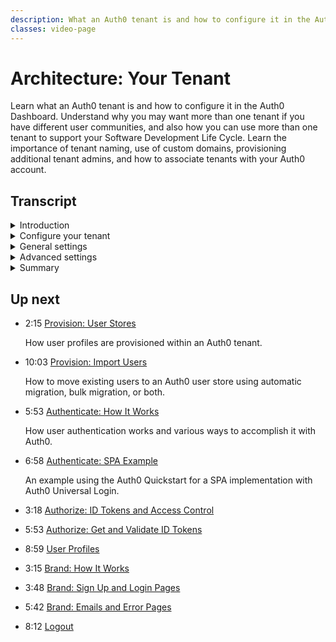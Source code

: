```yaml
---
description: What an Auth0 tenant is and how to configure it in the Auth0 Dashboard.
classes: video-page
---
```

# Architecture: Your Tenant

Learn what an Auth0 tenant is and how to configure it in the Auth0 Dashboard. Understand why you may want more than one tenant if you have different user communities, and also how you can use more than one tenant to support your Software Development Life Cycle. Learn the importance of tenant naming, use of custom domains, provisioning additional tenant admins, and how to associate tenants with your Auth0 account.

<div class="video-wrapper" data-video="ww3ykoy3vm"></div>

## Transcript
  
<details>
  <summary>Introduction</summary>
  
  In this video, we will talk about what an Auth0 tenant is, and show you how to configure it in the Auth0 Dashboard. We will also briefly explain why you may want to use more than one tenant if you have different user communities, and also how you can use more than one tenant in support of your Software Development Life Cycle. We’ll also describe the importance of tenant naming, use of custom domains, provisioning additional tenant admins, and how to associate tenants with your Auth0 account. 

  Once you create your account in Auth0 you will be asked to create a Tenant. This is a logical isolation unit. The term tenant is borrowed from the phrase "software multi-tenancy" and refers to an architecture where a single instance of the software serves multiple tenants. No tenant can access the instance of another tenant, even though the software might be running on the same machine (hence the logical isolation).

  When it comes to figuring out how to define your Auth0 tenants and accounts as part of your application integration, the value of investing time in the architectural “landscape” up front will pay dividends in the long run, and there are a number of things you’ll want to consider. 

  It’s important to understand how your applications need to function within your infrastructure, and this will help you understand how to configure your tenants to accomplish your goals. How your Auth0 tenants are configured -- the architecture of your Auth0 deployment -- will form the basis for the grouping of your Auth0 assets to leverage features such as Single Sign On, centralized user profile management, and consolidated billing capabilities. 

  The number of tenants you create can grow quickly, especially if you have different user communities and different phases for development, testing, and production. So, for ease of maintenance and simple organization, it is really important to consider exactly what you will need. 

  For example, it’s not uncommon for companies to have identity requirements that address multiple user communities such as customers, partners, and employees. There may also be other groups within your organization that are working with Auth0; it’s not uncommon for our customers to have disparate departments that serve different user communities. Identifying these early will potentially influence your choices, and doing so could mitigate decisions that might prove costly later on.

  So you will need to decide how many different production tenants you will require. Most companies only need a single production tenant, but if you have a set of applications for just employees, you may want a separate tenant for that. In some situations, you may also need different production tenants for different customer user communities. 

  Another reason you would want to create multiple tenants is to support your Software Development Life Cycle. Auth0 can fit into your process by allowing you to have a separate tenant for each phase - such as one for development, one for testing, and one for production. Even if you don’t use an SDLC methodology, you will most likely want to create at least two tenants: one for development and one for production. 

  You may want to name one tenant “company-dev” to serve as a shared environment where your development work occurs, and name another tenant “company-qa” for testing your Auth0 integration. You can then name a third tenant “company-prod”, to serve as your production tenant. 

  You can also create tenants to serve as sandboxes to test potential changes, like different deployment scripts, without compromising your environment. Auth0 lets you create as many free tenants as you like, but you may be limited for the number of tenants where all paid features are enabled. You can have up to three tenants where all features are available.

  It’s also important to consider exactly what you will name your tenants. The ultimate goal is to end up with one or more production tenants that are branded exactly the way you want them to appear to your users. Tenant naming patterns are very important, so it’s good to plan the tenant names in advance because you won’t be able to change them once you create them,or use them again if you delete them.
</details>

<details>
  <summary>Configure your tenant</summary>

  Now let’s see how easy it is to configure your tenants. Everything you need to configure your Auth0 tenant is available via the Auth0 Dashboard. Here you’ll determine how you’ll use Auth0 features and where assets like applications, connections, and user profiles will be stored. 

  We’ll talk about these in other videos, but for now, we’re going to concentrate on Tenant Settings, accessible via the drop-down menu by going to the upper-right corner of the Dashboard and clicking on your tenant name. From this menu, you can also create additional tenants at any time by clicking on Create Tenant.
</details>

<details>
  <summary>General settings</summary>

   Starting with the General settings tab, you can specify your company name, a path to your company logo, and your company’s support email address and support URL. This is the information that is shown in the default error page that appears to your users, so they can contact your support if they have an issue. You may also want to consider creating a custom error page and configure Auth0 to use that instead. 

  Out-of-the-box, client facing URLs are Auth0 branded, however, we recommend using the Auth0 custom domain capability to provide a consistent corporate identity and to also address potential user confidence concerns before they arise. Your company name as part of the URL, for example, will support your brand and should tell your users that they can trust that they are in the right place to enter their identity information. It’s also harder to phish your domain if you have a Custom Domain (a.k.a. vanity) URL because the phisher also has to create one to mimic yours. A centralized domain for authentication across multiple product or service brands so users see a consistent interface is also important. And keep in mind that some browsers make it harder to communicate in an iFrame if you don’t have a shared domain.

  Having more than one Auth0 Dashboard administrator is a good idea, and periodically reviewing the list of Auth0 Dashboard administrators to see that the right people have access to your Auth0 tenants will help you make sure that each person has a legitimate need for admin access. You should make sure that former employees no longer have access. We also recommend that you enable multi-factor authentication for all your admins for added security. Having more than one admin can alleviate the burden of Auth0 tenant administration, but if you only have one admin they may get locked out if they lose their phone. if you have more than one admin, however, another can temporarily disable MFA for the admin who lost their phone.
</details>

<details>
  <summary>Advanced settings</summary>
 
  There are also some advanced tenant settings that you can configure for your tenant. There are a couple of things you need to consider when you configure these items. 

  Logout is the act of terminating an authenticated session. It is a security best practice to terminate sessions when they’re no longer needed to avoid a potential takeover by unauthorized parties. This is usually achieved via the provision of some “logout” option on the UI. There are multiple types of sessions that could be created when a user logs in. For example, a local application session, Auth0 session, and/or a third party Identity Provider session. You’ll need to determine which should be terminated when the user clicks on any “logout” option. You can configure the application to have a logout redirect URL.

  Session timeout settings allow you to specify when the SSO cookie times out. The value you set is the login session lifetime which is how long the session will stay valid, measured in minutes. The default setting is set for 10,080 minutes or 7 days. 

  Your contractual agreement with Auth0 should cover all the tenants you want to use. Make sure all your tenants are associated with your company account. If you have developers that want to create their own sandboxes for testing, make sure the tenants are associated with your account so they have the same permissions and Auth0 features available too. 

  If you need to add a tenant to your account, contact the Auth0 Support Center at https://support.auth0.com. Specify your production tenant so you can get higher rate limits than non-production tenants. Only one tenant per subscription can be set as the production tenant. 
</details>

<details>
  <summary>Summary</summary>
  
  So, to summarize, we described what an Auth0 tenant is, how to configure it, and why you may need more than one tenant. We  also described the importance of tenant naming, and how to associate tenants with your Auth0 accounts to save money and leverage Auth0 features across your organization.

  In the next video, we’ll talk about provisioning your users and configuring user stores, and in a future video we’ll talk more about Custom Domains too.
</details>

## Up next

<ul class="up-next">
  <li>
    <span class="video-time"><i class="icon icon-budicon-494"></i>2:15</span>
    <i class="video-icon icon icon-budicon-676"></i>
    <a href="/videos/get-started/02-provision-user-stores">Provision: User Stores</a>
    <p>How user profiles are provisioned within an Auth0 tenant.</p>
  </li>

  <li>
    <span class="video-time"><i class="icon icon-budicon-494"></i>10:03</span>
    <i class="video-icon icon icon-budicon-676"></i>
    <a href="/videos/get-started/03-provision-import-users">Provision: Import Users</a>
    <p>How to move existing users to an Auth0 user store using automatic migration, bulk migration, or both.</p>
  </li>

  <li>
    <span class="video-time"><i class="icon icon-budicon-494"></i>5:53</span>
    <i class="video-icon icon icon-budicon-676"></i>
    <a href="/videos/get-started/04_01-authenticate-how-it-works">Authenticate: How It Works</a>
    <p>How user authentication works and various ways to accomplish it with Auth0.</p>
  </li>

  <li>
    <span class="video-time"><i class="icon icon-budicon-494"></i>6:58</span>
    <i class="video-icon icon icon-budicon-676"></i>
    <a href="/videos/get-started/04_02-authenticate-spa-example">Authenticate: SPA Example</a>
    <p>An example using the Auth0 Quickstart for a SPA implementation with Auth0 Universal Login. </p>
  </li>

  <li>
    <span class="video-time"><i class="icon icon-budicon-494"></i>3:18</span>
    <i class="video-icon icon icon-budicon-676"></i>
    <a href="/videos/get-started/05_01-authorize-id-tokens-access-control">Authorize: ID Tokens and Access Control</a>
    <p> </p>
  </li>

  <li>
    <span class="video-time"><i class="icon icon-budicon-494"></i>5:53</span>
    <i class="video-icon icon icon-budicon-676"></i>
    <a href="/videos/get-started/05_02-authorize-get-validate-id-tokens">Authorize: Get and Validate ID Tokens</a>
    <p> </p>
  </li>

  <li>
    <span class="video-time"><i class="icon icon-budicon-494"></i>8:59</span>
    <i class="video-icon icon icon-budicon-676"></i>
    <a href="/videos/get-started/06-user-profiles">User Profiles</a>
    <p> </p>
  </li>

  <li>
    <span class="video-time"><i class="icon icon-budicon-494"></i>3:15</span>
    <i class="video-icon icon icon-budicon-676"></i>
    <a href="/videos/get-started/07_01-brand-how-it-works">Brand: How It Works</a>
    <p> </p>
  </li>

  <li>
    <span class="video-time"><i class="icon icon-budicon-494"></i>3:48</span>
    <i class="video-icon icon icon-budicon-676"></i>
    <a href="/videos/get-started/07_02-brand-signup-login-pages">Brand: Sign Up and Login Pages</a>
    <p> </p>
  </li>

  <li>
    <span class="video-time"><i class="icon icon-budicon-494"></i>5:42</span>
    <i class="video-icon icon icon-budicon-676"></i>
    <a href="/videos/get-started/08-brand-emails-error-pages">Brand: Emails and Error Pages</a>
    <p> </p>
  </li>

  <li>
    <span class="video-time"><i class="icon icon-budicon-494"></i>8:12</span>
    <i class="video-icon icon icon-budicon-676"></i>
    <a href="/videos/get-started/10-logout">Logout</a>
    <p> </p>
  </li>

</ul>
